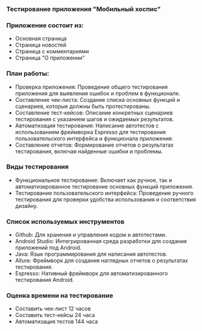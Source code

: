### Тестирование приложения "Мобильный хоспис"

### Приложение состоит из:
* Основная страница
* Страница новостей
* Страница с комментариями
* Страница "О приложении"

### План работы:

* Проверка приложения: Проведение общего тестирования приложения для выявления ошибок и проблем в функционале.
* Составление чек-листа: Создание списка основных функций и сценариев, которые должны быть протестированы.
* Составление тест-кейсов: Описание конкретных сценариев тестирования с указанием шагов и ожидаемых результатов.
* Автоматизация тестирования: Написание автотестов с использованием фреймворка Espresso для тестирования пользовательского интерфейса и функционала приложения.
* Составление отчетов: Формирование отчетов о результатах тестирования, включая найденные ошибки и проблемы.

### Виды тестирования

* Функциональное тестирование: Включает как ручное, так и автоматизированное тестирование основных функций приложения.
* Тестирование пользовательского интерфейса: Проведение ручного тестирования для проверки удобства использования и соответствия дизайну.

### Список используемых инструментов

* Github: Для хранения и управления кодом и автотестами.
* Android Studio: Интегрированная среда разработки для создания приложений под Android.
* Java: Язык программирования для написания автотестов.
* Allure: Фреймворк для создания наглядных отчетов о результатах тестирования.
* Espresso: Нативный фреймворк для автоматизированного тестирования Android.

### Оценка времени на тестирование
* Составить чек-лист 12 часов
* Составить тест-кейсы 24 часа
* Автоматизация тестов 144 часа
